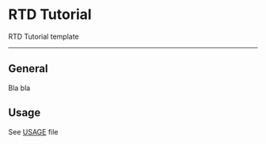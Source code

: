 # RTD Tutorial

RTD Tutorial template

---------------

## General

Bla bla

## Usage

See [USAGE](USAGE.md) file
